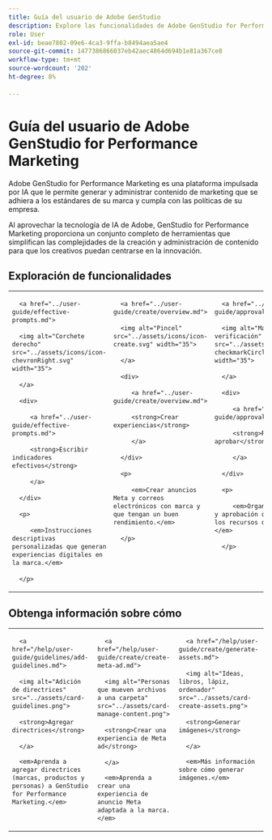 ```yaml
---
title: Guía del usuario de Adobe GenStudio
description: Explore las funcionalidades de Adobe GenStudio for Performance Marketing. Aprenda a crear recursos en la marca, generar variaciones y optimizar experiencias.
role: User
exl-id: beae7802-09e6-4ca3-9ffa-b8494aea5ae4
source-git-commit: 1477386866037eb42aec4864d694b1e81a367ce8
workflow-type: tm+mt
source-wordcount: '202'
ht-degree: 8%

---
```


# Guía del usuario de Adobe GenStudio for Performance Marketing

Adobe GenStudio for Performance Marketing es una plataforma impulsada por IA que le permite generar y administrar contenido de marketing que se adhiera a los estándares de su marca y cumpla con las políticas de su empresa.

Al aprovechar la tecnología de IA de Adobe, GenStudio for Performance Marketing proporciona un conjunto completo de herramientas que simplifican las complejidades de la creación y administración de contenido para que los creativos puedan centrarse en la innovación.

## Exploración de funcionalidades

<table style="table-layout:fixed">

<tr style="border: 0;">

   <td valign="top">

      <a href="../user-guide/effective-prompts.md">

      <img alt="Corchete derecho" src="../assets/icons/icon-chevronRight.svg" width="35">

      </a>

      <div>

         <a href="../user-guide/effective-prompts.md">

         <strong>Escribir indicadores efectivos</strong>

         </a>

      </div>

      <p>

         <em>Instrucciones descriptivas personalizadas que generan experiencias digitales en la marca.</em>

      </p>

   </td>

   <td valign="top">

      <a href="../user-guide/create/overview.md">

      <img alt="Pincel" src="../assets/icons/icon-create.svg" width="35">

      </a>

      <div>

         <a href="../user-guide/create/overview.md">

         <strong>Crear experiencias</strong>

         </a>

      </div>

      <p>

         <em>Crear anuncios Meta y correos electrónicos con marca y que tengan un buen rendimiento.</em>

      </p>

   </td>

   <td valign="top">

      <a href="../user-guide/approvals/overview.md">

      <img alt="Marca de verificación" src="../assets/icons/icon-checkmarkCircle.svg" width="35">

      </a>

      <div>

         <a href="../user-guide/approvals/overview.md">

         <strong>Revisar y aprobar</strong>

         </a>

      </div>

      <p>

         <em>Organice la revisión y aprobación optimizadas de los recursos de marketing.</em>

      </p>

   </td>

   <td valign="top">

      <a href="../user-guide/content/overview.md">

      <img alt="Cuadrícula" src="../assets/icons/icon-images.svg" width="35">

      </a>

      <div>

         <a href="../user-guide/content/overview.md">

         <strong>Administrar contenido</strong>

         </a>

      </div>

      <p>

         <em>Busque, administre y vuelva a utilizar contenido manteniendo las directrices de marca.</em>

      </p>

   </td>

   <td valign="top">

      <a href="../user-guide/insights/overview.md">

      <img alt="Gráfico" src="../assets/icons/icon-dataAnalytics.svg" width="35">

      </a>

      <div>

         <a href="../user-guide/insights/overview.md">

         <strong>Ver información</strong>

         </a>

      </div>

      <p>

         <em>Analizar la eficacia del contenido de los canales de medios pagados.</em>

      </p>

   </td>

</tr>

</table>

## Obtenga información sobre cómo

<table style="table-layout:fixed">

<td valign="top">

   <div>

      <a href="/help/user-guide/guidelines/add-guidelines.md">

      <img alt="Adición de directrices" src="../assets/card-guidelines.png">

      <strong>Agregar directrices</strong>

      </a>

   </div>

   <p>

      <em>Aprenda a agregar directrices (marcas, productos y personas) a GenStudio for Performance Marketing.</em>

   </p>

</td>

<td valign="top">

   <div>

      <a href="/help/user-guide/create/create-meta-ad.md">

      <img alt="Personas que mueven archivos a una carpeta" src="../assets/card-manage-content.png">

      <strong>Crear una experiencia de Meta ad</strong>

      </a>

   </div>

   <p>

      <em>Aprenda a crear una experiencia de anuncio Meta adaptada a la marca.</em>

   </p>

</td>

<td valign="top">

   <div>

      <a href="/help/user-guide/create/generate-assets.md">

      <img alt="Ideas, libros, lápiz, ordenador" src="../assets/card-create-assets.png">

      <strong>Generar imágenes</strong>

      </a>

   </div>

   <p>

      <em>Más información sobre cómo generar imágenes.</em>

   </p>

</td>

</table>
